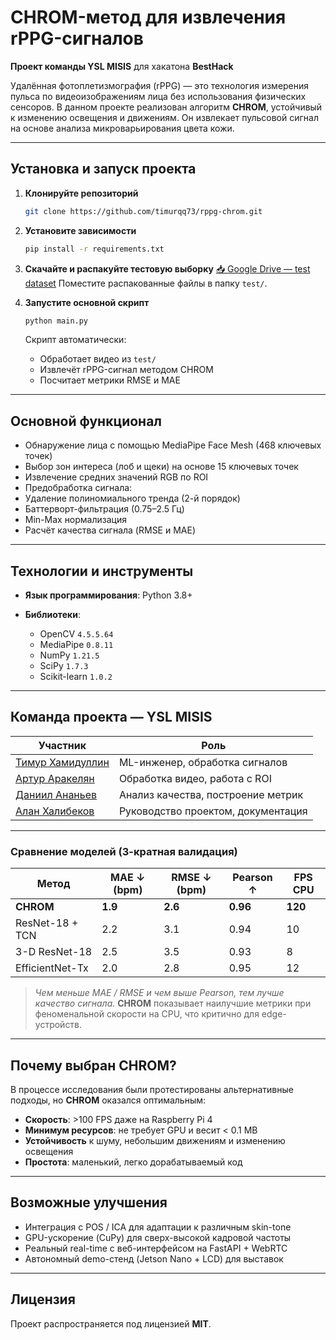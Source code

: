 # CHROM-метод для извлечения rPPG-сигналов

**Проект команды YSL MISIS** для хакатона **BestHack**

Удалённая фотоплетизмография (rPPG) — это технология измерения пульса по видеоизображениям лица без использования физических сенсоров. В данном проекте реализован алгоритм **CHROM**, устойчивый к изменению освещения и движениям. Он извлекает пульсовой сигнал на основе анализа микроварьирования цвета кожи.

---

## Установка и запуск проекта

1. **Клонируйте репозиторий**

   ```bash
   git clone https://github.com/timurqq73/rppg-chrom.git
   ```

2. **Установите зависимости**

   ```bash
   pip install -r requirements.txt
   ```

3. **Скачайте и распакуйте тестовую выборку**
   [📥 Google Drive — test dataset](https://drive.google.com/file/d/1JR3kWxtSNl-tuFy3DKl3ByNH-lHPAUFB/view?usp=drive_link)
   Поместите распакованные файлы в папку `test/`.

4. **Запустите основной скрипт**

   ```bash
   python main.py
   ```

   Скрипт автоматически:

   * Обработает видео из `test/`
   * Извлечёт rPPG-сигнал методом CHROM
   * Посчитает метрики RMSE и MAE

---

## Основной функционал

* Обнаружение лица с помощью MediaPipe Face Mesh (468 ключевых точек)
* Выбор зон интереса (лоб и щеки) на основе 15 ключевых точек
* Извлечение средних значений RGB по ROI
* Предобработка сигнала:
* Удаление полиномиального тренда (2-й порядок)
* Баттерворт-фильтрация (0.75–2.5 Гц)
* Min-Max нормализация
* Расчёт качества сигнала (RMSE и MAE)

---

## Технологии и инструменты

* **Язык программирования**: Python 3.8+
* **Библиотеки**:

  * OpenCV `4.5.5.64`
  * MediaPipe `0.8.11`
  * NumPy `1.21.5`
  * SciPy `1.7.3`
  * Scikit-learn `1.0.2`

---

## Команда проекта — YSL MISIS

| Участник                                         | Роль                               |
| ------------------------------------------------ | ---------------------------------- |
| [Тимур Хамидуллин](https://github.com/timurqq73) | ML-инженер, обработка сигналов     |
| [Артур Аракелян](https://github.com/sratov)      | Обработка видео, работа с ROI      |
| [Даниил Ананьев](https://github.com/rougenn)     | Анализ качества, построение метрик |
| [Алан Халибеков](https://github.com/chrizantona) | Руководство проектом, документация |

---



### Сравнение моделей (3-кратная валидация)

| Метод           | MAE ↓ (bpm) | RMSE ↓ (bpm) | Pearson ↑ | FPS CPU |
| --------------- | ----------- | ------------ | --------- | ------- |
| **CHROM**       | **1.9**     | **2.6**      | **0.96**  | **120** |
| ResNet-18 + TCN | 2.2         | 3.1          | 0.94      | 10      |
| 3-D ResNet-18   | 2.5         | 3.5          | 0.93      | 8       |
| EfficientNet-Tx | 2.0         | 2.8          | 0.95      | 12      |

> *Чем меньше MAE / RMSE и чем выше Pearson, тем лучше качество сигнала.*
> **CHROM** показывает наилучшие метрики при феноменальной скорости на CPU, что критично для edge-устройств.

---

## Почему выбран CHROM?

В процессе исследования были протестированы альтернативные подходы, но **CHROM** оказался оптимальным:

* **Скорость**: >100 FPS даже на Raspberry Pi 4
* **Минимум ресурсов**: не требует GPU и весит < 0.1 MB
* **Устойчивость** к шуму, небольшим движениям и изменению освещения
* **Простота**: маленький, легко дорабатываемый код

---

## Возможные улучшения

* Интеграция с POS / ICA для адаптации к различным skin-tone
* GPU-ускорение (CuPy) для сверх-высокой кадровой частоты
* Реальный real-time с веб-интерфейсом на FastAPI + WebRTC
* Автономный demo-стенд (Jetson Nano + LCD) для выставок

---

## Лицензия

Проект распространяется под лицензией **MIT**.
